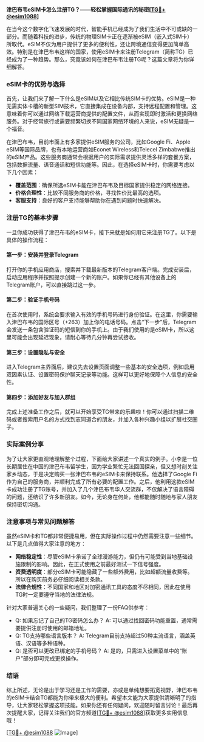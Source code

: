 **津巴布韦eSIM卡怎么注册TG？——轻松掌握国际通讯的秘密[[TG💪+ @esim1088](https://t.me/s/esim1088)]**

在当今这个数字化飞速发展的时代，智能手机已经成为了我们生活中不可或缺的一部分。而随着科技的进步，传统的物理SIM卡正在逐渐被eSIM（嵌入式SIM卡）所取代。eSIM不仅为用户提供了更多的便利性，还让跨境通信变得更加简单高效。特别是在津巴布韦这样的国家，使用eSIM卡来注册Telegram（简称TG）已经成为了一种趋势。那么，究竟该如何在津巴布韦注册TG呢？这篇文章将为你详细解答。

### eSIM卡的优势与选择

首先，让我们来了解一下什么是eSIM以及它相比传统SIM卡的优势。eSIM是一种无需实体卡槽的新型SIM技术，它直接集成在设备内部，支持远程配置和管理。这意味着你可以通过网络下载运营商提供的配置文件，从而实现即时激活和更换网络服务。对于经常旅行或需要频繁切换不同国家网络环境的人来说，eSIM无疑是一个福音。

在津巴布韦，目前市面上有多家提供eSIM服务的公司，比如Google Fi、Apple eSIM等国际品牌，也有本地运营商如Econet Wireless和Telecel Zimbabwe推出的eSIM产品。这些服务商通常会根据用户的实际需求提供灵活多样的套餐方案，包括数据流量、语音通话和短信功能等。因此，在选择eSIM卡时，你需要考虑以下几个因素：

- **覆盖范围**：确保所选eSIM卡能在津巴布韦及目标国家提供稳定的网络连接。
- **价格合理性**：比较不同服务商的价格，寻找性价比最高的选项。
- **客服支持**：良好的客户支持能够帮助你在遇到问题时快速解决。

### 注册TG的基本步骤

一旦你成功获得了津巴布韦的eSIM卡，接下来就是如何用它来注册TG了。以下是具体的操作流程：

#### 第一步：安装并登录Telegram
打开你的手机应用商店，搜索并下载最新版本的Telegram客户端。完成安装后，启动应用程序并按照提示创建一个新的账户。如果你已经有其他设备上的Telegram账户，可以直接跳过这一步。

#### 第二步：验证手机号码
在首次使用时，系统会要求输入有效的手机号码进行身份验证。在这里，你需要输入津巴布韦的国际区号（+263）加上你的电话号码。点击“下一步”后，Telegram会发送一条包含验证码的短信到你的手机上。由于我们使用的是eSIM卡，所以这里可能会出现延迟现象，请耐心等待几分钟再尝试接收。

#### 第三步：设置隐私与安全
进入Telegram主界面后，建议先去设置页面调整一些基本的安全选项，例如启用双因素认证、设置密码保护聊天记录等功能。这样可以更好地保障个人信息的安全性。

#### 第四步：添加好友与加入群组
完成上述准备工作之后，就可以开始享受TG带来的乐趣啦！你可以通过扫描二维码或者搜索用户名的方式找到志同道合的朋友，并加入各种兴趣小组以扩展社交圈子。

### 实际案例分享

为了让大家更直观地理解整个过程，下面给大家讲述一个真实的例子。小李是一位长期居住在中国的津巴布韦留学生，因为学业繁忙无法回国探亲，但又想时刻关注家乡动态，于是决定购买一张津巴布韦的eSIM卡来保持联系。他选择了Google Fi作为自己的服务商，并顺利完成了所有必要的配置工作。之后，他利用这款eSIM卡成功注册了TG账号，并加入了几个津巴布韦华人交流群，不仅解决了语言障碍的问题，还结识了许多新朋友。如今，无论身在何处，他都能随时随地与家人朋友保持密切沟通。

### 注意事项与常见问题解答

虽然eSIM卡和TG都非常便捷易用，但在实际操作过程中仍然需要注意一些细节。以下是几点值得大家注意的地方：

- **网络稳定性**：尽管eSIM卡承诺了全球漫游能力，但仍有可能受到当地基础设施限制的影响。因此，在正式使用之前最好测试一下信号强度。
- **资费透明度**：部分eSIM卡可能隐藏了一些额外费用，比如超额流量收费等。所以在购买前务必仔细阅读相关条款。
- **法律合规性**：不同国家和地区对加密通讯工具的态度不尽相同，因此在使用TG时一定要遵守当地的法律法规。

针对大家普遍关心的一些疑问，我们整理了一份FAQ供参考：
- Q: 如果忘记了自己的TG密码怎么办？
  A: 可以通过找回密码功能重置，通常需要提供注册时使用的邮箱地址。
- Q: TG支持哪些语言版本？
  A: Telegram目前支持超过50种主流语言，涵盖英语、汉语等多种语种。
- Q: 是否可以更改已绑定的手机号码？
  A: 是的，只需进入设置菜单中的“账户”部分即可完成更换操作。

### 结语

综上所述，无论是出于学习还是工作的需要，亦或是单纯想要拓宽视野，津巴布韦的eSIM卡结合TG都能为你带来极大的便利。希望本文能为大家提供清晰明了的指导，让大家轻松掌握这项技能。如果你还有任何疑问，欢迎随时留言讨论！最后再次提醒大家，记得关注我们的官方频道[[TG💪+ @esim1088](https://t.me/s/esim1088)]获取更多实用信息哦！

[[TG💪+ @esim1088](https://t.me/s/esim1088) ![Image](https://i.postimg.cc/4NQfJmqS/Snipaste-2025-05-13-00-14-12.png)]